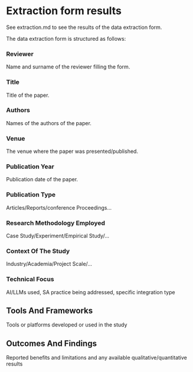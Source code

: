 # Extraction form results  
See extraction.md to see the results of the data extraction form.  
  
The data extraction form is structured as follows:  
  
### Reviewer  
Name and surname of the reviewer filling the form.  
  
### Title  
Title of the paper.  
  
### Authors  
Names of the authors of the paper.  
  
### Venue  
The venue where the paper was presented/published.  
  
### Publication Year
Publication date of the paper.  
  
### Publication Type  
Articles/Reports/conference Proceedings…  
  
### Research Methodology Employed  
Case Study/Experiment/Empirical Study/…  
  
### Context Of The Study  
Industry/Academia/Project Scale/…  
  
### Technical Focus  
AI/LLMs used, SA practice being addressed, specific integration type  
  
## Tools And Frameworks  
Tools or platforms developed or used in the study  
  
## Outcomes And Findings  
Reported benefits and limitations and any available qualitative/quantitative results  
